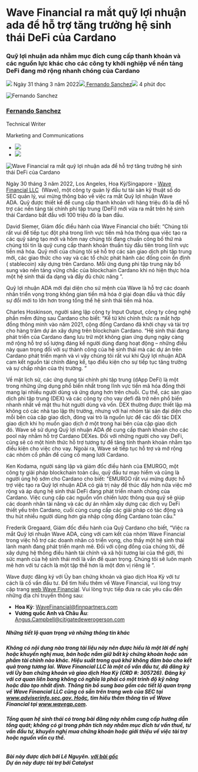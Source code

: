 # Wave Financial ra mắt quỹ lợi nhuận ada để hỗ trợ tăng trưởng hệ sinh thái DeFi của Cardano

### **Quỹ lợi nhuận ada nhằm mục đích cung cấp thanh khoản và các nguồn lực khác cho các công ty khởi nghiệp về nền tảng DeFi đang mở rộng nhanh chóng của Cardano**

![](img/2022-03-31-wave-financial-launches-ada-yield-fund-to-support-cardanos-defi-ecosystem-growth.002.png) Ngày 31 tháng 3 năm 2022![](img/2022-03-31-wave-financial-launches-ada-yield-fund-to-support-cardanos-defi-ecosystem-growth.002.png)[ Fernando Sanchez](/en/blog/authors/fernando-sanchez/page-1/)![](img/2022-03-31-wave-financial-launches-ada-yield-fund-to-support-cardanos-defi-ecosystem-growth.003.png) 4 phút đọc

![Fernando Sanchez](img/2022-03-31-wave-financial-launches-ada-yield-fund-to-support-cardanos-defi-ecosystem-growth.004.png)[](/en/blog/authors/fernando-sanchez/page-1/)

### [**Fernando Sanchez**](/en/blog/authors/fernando-sanchez/page-1/)

Technical Writer

Marketing and Communications

- ![](img/2022-03-31-wave-financial-launches-ada-yield-fund-to-support-cardanos-defi-ecosystem-growth.005.png)[](mailto:fernando.sanchez@iohk.io "Email")
- ![](img/2022-03-31-wave-financial-launches-ada-yield-fund-to-support-cardanos-defi-ecosystem-growth.006.png)[](https://www.linkedin.com/in/linkedinsanchezf/ "LinkedIn")

![Wave Financial ra mắt quỹ lợi nhuận ada để hỗ trợ tăng trưởng hệ sinh thái DeFi của Cardano](img/2022-03-31-wave-financial-launches-ada-yield-fund-to-support-cardanos-defi-ecosystem-growth.007.jpeg)

Ngày 30 tháng 3 năm 2022, Los Angeles, Hoa Kỳ/Singapore - [Wave Financial LLC](https://wavegp.com/)  (Wave), một công ty quản lý đầu tư tài sản kỹ thuật số do SEC quản lý, vui mừng thông báo về việc ra mắt Quỹ lợi nhuận Wave ADA. Quỹ được thiết kế để cung cấp thanh khoản với hàng triệu đô la để hỗ trợ các nền tảng tài chính phi tập trung (DeFi) mới vừa ra mắt trên hệ sinh thái Cardano bắt đầu với 100 triệu đô la ban đầu.

David Siemer, Giám đốc điều hành của Wave Financial cho biết: “Chúng tôi rất vui để tiếp tục đột phá trong lĩnh vực tiền mã hóa thông qua việc tạo ra các quỹ sáng tạo mới và hôm nay chúng tôi đang chuẩn công bố thứ mà chúng tôi tin là quỹ cung cấp thanh khoản thuần túy đầu tiên trong lĩnh vực tiền mã hóa. Quỹ mới của chúng tôi sẽ hỗ trợ các sàn giao dịch phi tập trung mới, các giao thức cho vay và các tổ chức phát hành các đồng coin ổn định ( stablecoin) xây dựng trên Cardano. Mỗi ứng dụng phi tập trung này bổ sung vào nền tảng vững chắc của blockchain Cardano khi nó hiện thực hóa một hệ sinh thái đa dạng và đầy đủ chức năng ”.

Quỹ lợi nhuận ADA mới đại diện cho sứ mệnh của Wave là hỗ trợ các doanh nhân triển vọng trong không gian tiền mã hóa ở giai đoạn đầu và thúc đẩy sự đổi mới to lớn hơn trong tổng thể hệ sinh thái tiền mã hóa.

Charles Hoskinson, người sáng lập công ty Input Output, công ty công nghệ phần mềm đứng sau Cardano cho biết: “Kể từ khi chính thức ra mắt hợp đồng thông minh vào năm 2021, cộng đồng Cardano đã khởi chạy và tài trợ cho hàng trăm dự án xây dựng trên blockchain Cardano. “Hệ sinh thái đang phát triển của Cardano đang lưu trữ một không gian ứng dụng ngày càng mở rộng hỗ trợ số lượng đáng kể người dùng đang hoạt động – những điều này quan trọng đối với sự thành công của hệ sinh thái mà các dự án trên Cardano phát triển mạnh và vì vậy chúng tôi rất vui khi Quỹ lợi nhuận ADA cam kết nguồn tài chính đáng kể, tạo điều kiện cho sự tiếp tục tăng trưởng và sự chấp nhận của thị trường. ”

Về mặt lịch sử, các ứng dụng tài chính phi tập trung (dApp DeFi) là một trong những ứng dụng phổ biến nhất trong lĩnh vực tiền mã hóa đồng thời mang lại nhiều người dùng và ứng dụng hơn trên chuỗi. Cụ thể, các sàn giao dịch phi tập trung (DEX) và các công ty cho vay defi đã trở nên phổ biến nhanh nhất về mặt thu hút người dùng và vốn. DEX thường được thiết lập mà không có các nhà tạo lập thị trường, nhưng với hai nhóm tài sản đại diện cho mỗi bên của cặp giao dịch, đóng vai trò là nguồn lực để các đối tác DEX giao dịch khi họ muốn giao dịch ở một trong hai bên của cặp giao dịch đó. Wave sẽ sử dụng Quỹ lợi nhuận ADA để cung cấp thanh khoản cho các pool này nhằm hỗ trợ Cardano DEXes. Đối với những người cho vay DeFi, cũng sẽ có một hình thức hỗ trợ tương tự để tăng tính thanh khoản nhằm tạo điều kiện cho việc cho vay. Ngoài ra, Wave sẽ tiếp tục hỗ trợ và mở rộng các nhóm cổ phần để củng cố mạng lưới Cardano.

Ken Kodama, người sáng lập và giám đốc điều hành của EMURGO, một công ty giải pháp blockchain toàn cầu, quỹ đầu tư mạo hiểm và cũng là người ủng hộ sớm cho Cardano cho biết: "EMURGO rất vui mừng được hỗ trợ việc tạo ra Quỹ lợi nhuận ADA có giá trị này để thúc đẩy hơn nữa việc mở rộng và áp dụng hệ sinh thái DeFi đang phát triển nhanh chóng của Cardano. Việc cung cấp các nguồn vốn chiến lược thông qua quỹ sẽ giúp các doanh nhân tài năng và các dự án nhằm xây dựng các dịch vụ DeFi thiết yếu trên Cardano, cuối cùng cung cấp các giải pháp có tác động và thu hút nhiều người dùng hơn gia nhập cộng đồng Cardano toàn cầu."

Frederik Gregaard, Giám đốc điều hành của Quỹ Cardano cho biết, “Việc ra mắt Quỹ lợi nhuận Wave ADA, cùng với cam kết của nhóm Wave Financial trong việc hỗ trợ các doanh nhân có triển vọng, cho thấy một hệ sinh thái lành mạnh đang phát triển mạnh mẽ. Đối với cộng đồng của chúng tôi, để xây dựng hệ thống điều hành tài chính và xã hội tương lai của thế giới, thì sức mạnh của hệ sinh thái mới là vấn đề quan trọng. Chúng tôi sẽ luôn mạnh mẽ hơn với tư cách là một tập thể hơn là một đơn vị riêng lẻ ”.

Wave được đăng ký với Ủy ban chứng khoán và giao dịch Hoa Kỳ với tư cách là cố vấn đầu tư. Để tìm hiểu thêm về Wave Financial, vui lòng truy cập trang [web Wave Financial](https://wavegp.com/). Vui lòng trực tiếp đưa ra các yêu cầu đến những địa chỉ truyền thông sau:

- **Hoa Kỳ**: WaveFinancial@finnpartners.com
- **Vương quốc Anh và Châu Âu**: Angus.Campbell@citigatedewerogerson.com

##### **Những tiết lộ quan trọng và những thông tin khác**

##### **Không có nội dung nào trong tài liệu này nên được hiểu là một lời đề nghị hoặc khuyến nghị mua, bán hoặc nắm giữ bất kỳ chứng khoán hoặc sản phẩm tài chính nào khác. Hiệu suất trong quá khứ không đảm bảo cho kết quả trong tương lai. Wave Financial LLC là một cố vấn đầu tư, đã đăng ký với Ủy ban chứng khoán và giao dịch Hoa Kỳ (CRD #: 305726). Đăng ký với cơ quan liên bang không có nghĩa là phải có một trình độ kỹ năng hoặc đào tạo nhất định. Thông tin bổ sung bao gồm các tiết lộ quan trọng về Wave Financial LLC cũng có sẵn trên trang web của SEC tại www.adviserinfo.sec.gov. Hoặc, tìm hiểu thêm thông tin về Wave Financial tại www.wavegp.com.**

##### **Tổng quan hệ sinh thái có trong bài đăng này nhằm cung cấp hướng dẫn tổng quát; không có gì trong phân tích này nhằm mục đích tư vấn thuế, tư vấn đầu tư, khuyến nghị mua chứng khoán hoặc giới thiệu về việc tài trợ hoặc nguồn vốn cụ thể.<br><br><br>Bài này được dịch bởi Lê Nguyên. <a class="_active_edit_href" href="https://iohk.io/en/blog/posts/2022/03/31/wave-financial-launches-ada-yield-fund-to-support-cardanos-defi-ecosystem-growth/">với bài gốc</a><br><em>Dự án này được tài trợ bới Catalyst</em>**
